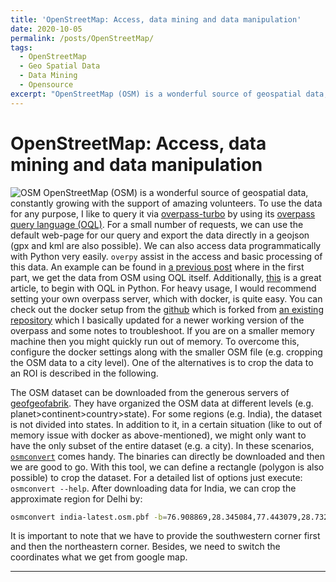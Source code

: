 ```yaml
---
title: 'OpenStreetMap: Access, data mining and data manipulation'
date: 2020-10-05
permalink: /posts/OpenStreetMap/
tags:
  - OpenStreetMap
  - Geo Spatial Data
  - Data Mining
  - Opensource
excerpt: "OpenStreetMap (OSM) is a wonderful source of geospatial data, constantly growing with the support of amazing volunteers. "
---
```


# OpenStreetMap: Access, data mining and data manipulation
![OSM](https://upload.wikimedia.org/wikipedia/commons/f/f5/OSM_Logo.svg "OSM")
OpenStreetMap (OSM) is a wonderful source of geospatial data, constantly growing with the support of amazing volunteers. To use the data for any purpose, I like to query it via [overpass-turbo](http://overpass-turbo.eu/ "overpass-turbo") by using its [overpass query language (OQL)](https://wiki.openstreetmap.org/wiki/Overpass_API). For a small number of requests, we can use the default web-page for our query and export the data directly in a geojson (gpx and kml are also possible). We can also access data programmatically with Python very easily. `overpy` assist in the access and basic processing of this data. An example can be found in [a previous post](https://ikespand.github.io/posts/2020/06/RestAPI_with_Python/) where in the first part, we get the data from OSM using OQL itself. Additionally, [this](https://towardsdatascience.com/loading-data-from-openstreetmap-with-python-and-the-overpass-api-513882a27fd0) is a great article, to begin with OQL in Python. For heavy usage, I would recommend setting your own overpass server, which with docker, is quite easy. You can check out the docker setup from the [github](https://github.com/ikespand/docker-overpass-api) which is forked from [an existing repository](https://github.com/mediasuitenz/docker-overpass-api) which I basically updated for a newer working version of the overpass and some notes to troubleshoot. If you are on a smaller memory machine then you might quickly run out of memory. To overcome this, configure the docker settings along with the smaller OSM file (e.g. cropping the OSM data to a city level). One of the alternatives is to crop the data to an ROI is described in the following.

The OSM dataset can be downloaded from the generous servers of [geofgeofabrik](http://download.geofabrik.de). They have organized the OSM data at different levels (e.g. planet>continent>country>state). For some regions (e.g. India), the dataset is not divided into states. In addition to it, in a certain situation (like to out of memory issue with docker as above-mentioned), we might only want to have the only subset of the entire dataset (e.g. a city). In these scenarios, [`osmconvert`](https://wiki.openstreetmap.org/wiki/Osmconvert) comes handy. The binaries can directly be downloaded and then we are good to go. With this tool, we can define a rectangle (polygon is also possible) to crop the dataset. For a detailed list of options just execute: `osmconvert --help`. After downloading data for India, we can crop the approximate region for Delhi by:

```bash
osmconvert india-latest.osm.pbf -b=76.908869,28.345084,77.443079,28.732346 --complete-ways -o=delhi.pbf
```

It is important to note that we have to provide the southwestern corner first and then the northeastern corner. Besides, we need to switch the coordinates what we get from google map.

                

------
